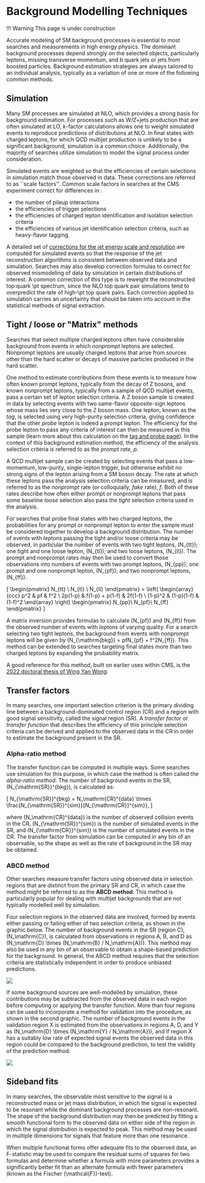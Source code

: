 # Background Modelling Techniques

!!! Warning
    This page is under construction

Accurate modeling of SM background processes is essential to most searches and measurements in high energy physics.
The dominant background processes depend strongly on the selected objects, particularly leptons, missing
transverse momentum, and b quark jets or jets from boosted particles. Background estimation strategies
are always tailored to an individual analysis, typically as a variation of one or more of the following
common methods. 

## Simulation

Many SM processes are simulated at NLO, which provides a strong basis for background
estimation. For processes such as W/Z+jets production that are often simulated at LO, *k*-factor
calculations allows one to weight simulated events to reproduce predictions of distributions at NLO.
In final states with charged leptons, for which QCD multijet production is unlikely to be a significant background, simulation is a common choice.
Additionally, the majority of searches utilize simulation to model the signal process under consideration.

Simulated events are weighted so that the efficiencies of certain selections
in simulation match those observed in data. These corrections are referred to as ``scale factors''. 
Common scale factors in searches at the CMS experiment correct
for differences in :

- the number of pileup interactions
- the efficiencies of trigger selections
- the efficiencies of charged lepton identification and isolation selection criteria
- the efficiencies of various jet identification selection criteria, such as heavy-flavor tagging.

A detailed set of [corrections for the jet energy scale and resolution](systematics/objectsuncertain/jetmetuncertain.md) are computed for simulated events so that the 
response of the jet reconstruction algorithms is consistent between observed data and simulation. Searches may also develop
correction formulas to correct for observed mismodeling of data by simulation in certain distributions of interest. 
A common correction of this type is to reweight the reconstructed top quark \pt spectrum, since the NLO top quark pair simulations
tend to overpredict the rate of high-\pt top quark pairs. Each correction applied to simulation carries an uncertainty
that should be taken into account in the statistical methods of signal extraction.

## Tight / loose or "Matrix" methods

Searches that select multiple charged leptons often have considerable background
from events in which *nonprompt* leptons are selected. Nonprompt leptons are usually charged leptons that arise from 
sources other than the hard scatter or decays of massive particles produced in the hard scatter.

One method to estimate contributions from these events is to measure how often known prompt leptons, typically from the 
decay of Z bosons, and known nonprompt leptons, typically from a sample of QCD multijet events, pass a certain set of 
lepton selection criteria. A Z boson sample is created in data by selecting events with two same-flavor opposite-sign
leptons whose mass lies very close to the Z boson mass. One lepton, known as the *tag*, is selected using very high-purity
selection criteria, giving confidence that the other *probe* lepton is indeed a prompt lepton. The efficiency for the
probe lepton to pass any criteria of interest can then be measured in this sample (learn more about this calculation
on the [tag and probe page](selection/idefficiencystudy/tagandprobe.md)). In the context of this background
estimation method, the efficiency of the analysis selection criteria is referred to as the *prompt rate*, $p$. 

A QCD multijet sample can be created by selecting events that pass a low-momentum, low-purity, single-lepton trigger, but otherwise 
exhibit no strong signs of the lepton arising from a SM boson decay. The rate at which these leptons pass the analysis selection 
criteria can be measured, and is referred to as the *nonprompt* rate (or colloquially, *fake* rate), $f$. Both of these rates 
describe how often either prompt or nonprompt leptons that pass some baseline *loose* selection also pass the *tight*
selection criteria used in the analysis.

For searches that probe final states with two charged leptons, the probabilities for any prompt or nonprompt lepton to enter the sample must be considered
together to develop a background distribution. 
The number of events with leptons passing the tight and/or loose criteria may be observed, in particular the number of events with two tight leptons, \(N_{tt}\); one tight and one loose lepton, \(N_{tl}\); and two loose leptons, \(N_{ll}\).
The prompt and nonprompt rates may then be used to convert those observations into numbers of events with two prompt leptons, \(N_{pp}\); one prompt and one nonprompt lepton, \(N_{pf}\); and two nonprompt leptons, \(N_{ff}\).

\[
\begin{pmatrix}
  N_{tt} \\
  N_{tl} \\
  N_{ll}
\end{pmatrix} = \left( \begin{array}{ccc}
  p^2 & pf & f^2 \\
  2p(1-p) & f(1-p) + p(1-f) & 2f(1-f) \\
  (1-p)^2 & (1-p)(1-f) & (1-f)^2 
\end{array} \right)
\begin{pmatrix}
  N_{pp}\\
  N_{pf}\\
  N_{ff}
\end{pmatrix}
\]

A matrix inversion provides formulas to calculate \(N_{pf}\) and \(N_{ff}\) from the observed number of events with leptons of
varying quality. For a search selecting two tight leptons, the background from events with nonprompt leptons will be given
by \(N_{\mathrm{bkg}} = pfN_{pf} + f^2N_{ff}\). This method can be extended to searches targeting final states more than two charged leptons by expanding the probability matrix.

A good reference for this method, built on earlier uses within CMS, is the [2022 doctoral thesis of Wing Yan Wong](http://cds.cern.ch/record/2808538).

## Transfer factors 

In many searches, one important selection criterion is the primary dividing line between
a background-dominated control region (CR) and a region with good signal sensitivity, called the signal region (SR). 
A *transfer factor* or *transfer function*
that describes the efficiency of this principle selection criteria can be derived and applied to the observed data in the 
CR in order to estimate the background present in the SR. 

### Alpha-ratio method
The transfer function can be computed in multiple ways. Some searches use simulation for this purpose, in which
case the method is often called the *alpha-ratio method*. The number of background events in the SR, \(N_{\mathrm{SR}}^{bkg}\), is calculated
as:

\[
N_{\mathrm{SR}}^{bkg} = N_\mathrm{CR}^{data} \times \frac{N_{\mathrm{SR}}^{sim}}{N_{\mathrm{CR}}^{sim}},
\]

where \(N_\mathrm{CR}^{data}\) is the number of observed collision events in the CR, \(N_{\mathrm{SR}}^{sim}\) is the number of simulated events in the SR, 
and \(N_{\mathrm{CR}}^{sim}\) is the number of simulated events in the CR.
The transfer factor from simulation can be computed in any bin of an observable, so the shape as well as the rate of 
background in the SR may be obtained.


### ABCD method
Other searches measure transfer factors using observed data in selection regions that are distinct from the primary SR and CR, 
in which case the method might be referred to as the **ABCD method**. This method is particularly popular for dealing with multijet
backgrounds that are not typically modelled well by simulation.

Four selection regions in the observed data are involved, 
formed by events either passing or failing either of two selection criteria, as shown in the graphic below. The
number of background events in the SR (region C), \(N_\mathrm{C}\), is calculated from observations in regions A, B, and D as 
\(N_\mathrm{D} \times (N_\mathrm{B} / N_\mathrm{A})\). This method may also be used in any bin of an observable to obtain a shape-based prediction for the background.
In general, the ABCD method requires that the selection criteria are statistically independent in order to produce unbiased predictions.

![](../images/ABCD.png)

If some background sources are well-modelled by 
simulation, these contributions may be subtracted from the observed data in each region before computing or applying the transfer function.
More than four regions can be used to incorporate a method for validation into the procedure, as shown in the second graphic.
The number of background events in the validation region X is estimated from the observations in regions A, D, and Y as \(N_\mathrm{D} \times (N_\mathrm{Y} / N_\mathrm{A})\), and if region X has a suitably low rate of 
expected signal events the observed data in this region could be compared to the background prediction, to test the validity
of the prediction method. 

![](../images/ABCDext.png)

## Sideband fits

In many searches, the observable most sensitive to the signal is a reconstructed mass
or jet mass distribution, in which the signal is expected to be resonant while the dominant background
processes are non-resonant. The shape of the background distribution may then be predicted by fitting a smooth 
functional form to the observed data on either side of the region in which the signal distribution is expected to peak. This method
may be used in multiple dimensions for signals that feature more than one resonance.

When multiple 
functional forms offer adequate fits to the observed data, an F-statistic may be used to compare the residual sums of 
squares for two formulas and determine whether a formula with more parameters provides a significantly better
fit than an alternate formula with fewer parameters (known as the Fischer \(\mathcal{F}\)-test).

